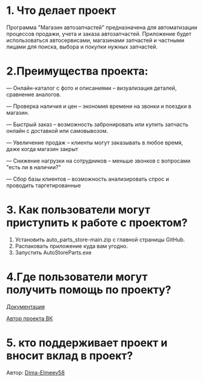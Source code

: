 # 1. Что делает проект
Программа "Магазин автозапчастей" предназначена для автоматизации процессов продажи, учета и заказа автозапчастей. Приложение будет использоваться автосервисами, магазинами запчастей и частными лицами для поиска, выбора и покупки нужных запчастей.
# 2.Преимущества проекта:
— Онлайн-каталог с фото и описаниями – визуализация деталей, сравнение аналогов.

— Проверка наличия и цен – экономия времени на звонки и поездки в магазин.

— Быстрый заказ – возможность забронировать или купить запчасть онлайн с доставкой или самовывозом.

— Увеличение продаж – клиенты могут заказывать в любое время, даже когда магазин закрыт

— Снижение нагрузки на сотрудников – меньше звонков с вопросами "есть ли в наличии?"

— Сбор базы клиентов – возможность анализировать спрос и проводить таргетированные


# 3. Как пользователи могут приступить к работе с проектом?
1. Установить auto_parts_store-main.zip с главной страницы GitHub.
2. Распаковать приложение куда вам угодно.
3. Запустить AutoStoreParts.exe
# 4.Где пользователи могут получить помощь по проекту?
[Документация](https://github.com/Dima-Elmeev58/auto_parts_store/wiki)

[Автор проекта ВК](https://vk.com/d.elmeev023)

# 5. кто поддерживает проект и вносит вклад в проект?
Автор: [Dima-Elmeev58](https://github.com/Dima-Elmeev58)

